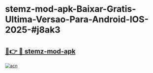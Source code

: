# stemz-mod-apk-Baixar-Gratis-Ultima-Versao-Para-Android-IOS-2025-#j8ak3

# <h2><a href="https://ainizakaria.my?title=stemz-mod-apk&ref=22M">🔗👉 🔴 stemz-mod-apk</a></h2>

[![acn](https://github.com/user-attachments/assets/0f9c940e-d8b0-45ae-aac7-cd30a18b3e1c)](https://ainizakaria.my?title=stemz-mod-apk&ref=22M)

